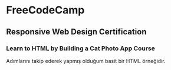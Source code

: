 # FreeCodeCamp

## Responsive Web Design Certification 

### Learn to HTML by Building a Cat Photo App Course

Adımlarını takip ederek yapmış olduğum basit bir HTML örneğidir.

